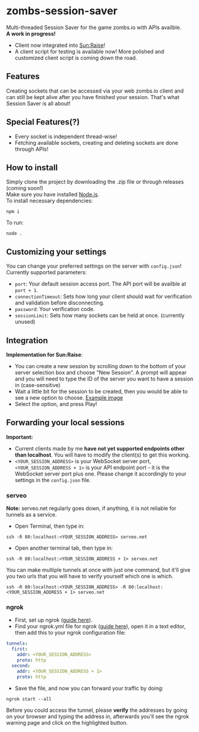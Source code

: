 # zombs-session-saver
Multi-threaded Session Saver for the game zombs.io with APIs availble. <br>
**A work in progress!** 
- Client now integrated into [Sun:Raise](https://greasyfork.org/en/scripts/467381-sun-raise-zombs-io)!
- A client script for testing is available now! More polished and customized client script is coming down the road.

## Features
Creating sockets that can be accessed via your web zombs.io client and can still be kept alive after you have finished your session. That's what Session Saver is all about!

## Special Features(?)
- Every socket is independent thread-wise!
- Fetching available sockets, creating and deleting sockets are done through APIs!

## How to install
Simply clone the project by downloading the .zip file or through releases (coming soon!) <br>
Make sure you have installed [Node.js](https://nodejs.org/en/download/prebuilt-installer). <br>
To install necessary dependencies:
```
npm i 
```
To run:
```
node .
```

## Customizing your settings
You can change your preferred settings on the server with `config.json`! Currently supported parameters:
- `port`: Your default session access port. The API port will be availble at `port + 1`.
- `connectionTimeout`: Sets how long your client should wait for verification and validation before disconnecting.
- `password`: Your verification code.
- `sessionLimit`: Sets how many sockets can be held at once. (currently unused)

## Integration
**Implementation for Sun:Raise**:
- You can create a new session by scrolling down to the bottom of your server selection box and choose "New Session". A prompt will appear and you will need to type the ID of the server you want to have a session in (case-sensitive)
- Wait a little bit for the session to be created, then you would be able to see a new option to choose. [Example image](https://github.com/AyuBloom/zombs-session-saver/assets/85625843/7d1613ae-b05b-4086-9144-5f2bac7b5a52)
- Select the option, and press Play!

## Forwarding your local sessions
**Important:**
- Current clients made by me **have not yet supported endpoints other than localhost**. You will have to modify the client(s) to get this working.
- `<YOUR_SESSION_ADDRESS>` is your WebSocket server port, `<YOUR_SESSION_ADDRESS + 1>` is your API endpoint port - it is the WebSocket server port plus one. Please change it accordingly to your settings in the `config.json` file. 
### serveo
**Note:** serveo.net regularly goes down, if anything, it is not reliable for tunnels as a service.
- Open Terminal, then type in:
```
ssh -R 80:localhost:<YOUR_SESSION_ADDRESS> serveo.net
```
- Open another terminal tab, then type in:
```
ssh -R 80:localhost:<YOUR_SESSION_ADDRESS + 1> serveo.net
```
You can make multiple tunnels at once with just one command, but it'll give you two urls that you will have to verify yourself which one is which.
```
ssh -R 80:localhost:<YOUR_SESSION_ADDRESS> -R 80:localhost:<YOUR_SESSION_ADDRESS + 1> serveo.net
```
### ngrok
- First, set up ngrok ([guide here](https://dashboard.ngrok.com/get-started/setup/)).
- Find your ngrok.yml file for ngrok ([guide here](https://ngrok.com/docs/agent/config/)), open it in a text editor, then add this to your ngrok configuration file:
```yml
tunnels:
  first:
    addr: <YOUR_SESSION_ADDRESS>      
    proto: http    
  second:
    addr: <YOUR_SESSION_ADDRESS + 1> 
    proto: http
```
- Save the file, and now you can forward your traffic by doing:
```
ngrok start --all
```
Before you could access the tunnel, please **verify** the addresses by going on your browser and typing the address in, afterwards you'll see the ngrok warning page and click on the highlighted button.
